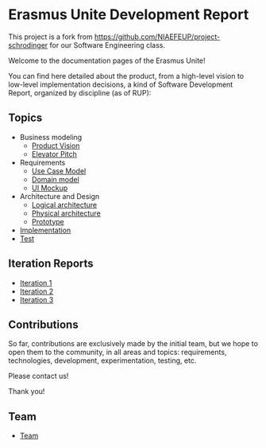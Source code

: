 # Erasmus Unite Development Report

This project is a fork from https://github.com/NIAEFEUP/project-schrodinger for our Software Engineering class.

Welcome to the documentation pages of the Erasmus Unite!

You can find here detailed about the product, from a high-level vision to low-level implementation decisions, a kind of Software Development Report, organized by discipline (as of RUP):

## Topics

* Business modeling
  * [Product Vision](docs/ProductVision.md#product-vision)
  * [Elevator Pitch](docs/ElevatorPitch.md#elevator-pitch)
* Requirements
  * [Use Case Model](docs/requirements.md#use-case-model)
  * [Domain model](docs/requirements.md#domain-model)
  * [UI Mockup](docs/requirements.md#ui-mockup)
* Architecture and Design
  * [Logical architecture](docs/ArchitectureAndDesign.md#logical-architecture)
  * [Physical architecture](docs/ArchitectureAndDesign.md#physical-architecture)
  * [Prototype](docs/ArchitectureAndDesign.md#vertical-prototype)
* [Implementation](app_feup/lib/view/Pages/Erasmus/erasmus_page_view.dart)
* [Test](app_feup/test_driver/app.dart)

## Iteration Reports

* [Iteration 1](docs/Iteration_1.md)
* [Iteration 2](docs/Iteration_2.md)
* [Iteration 3](docs/Iteration_3.md)

## Contributions

So far, contributions are exclusively made by the initial team, but we hope to open them to the community, in all areas and topics: requirements, technologies, development, experimentation, testing, etc.

Please contact us!

Thank you!


## Team

* [Team](docs/team.md)
